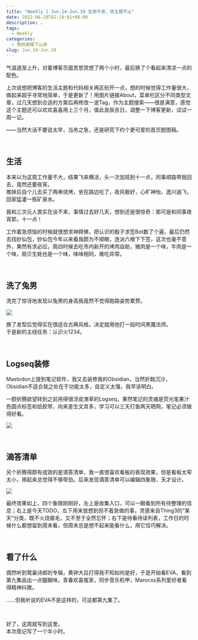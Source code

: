 ```yaml
---
title: "Weekly | Jun.14-Jun.19 生命不息，改主题不止"
date: 2022-06-20T02:18:01+08:00
description: 。
tags:
  - Weekly
categories:
  - 竟挑蝴蝶下山来
slug: Jun.14-Jun.19
---
```


气温逐渐上升，对着博客页面苦思冥想了两个小时，最后换了个看起来清凉一点的配色。

上次说想把博客的生活主题和代码相关再区别开一点，想的时候觉得工作量很大，做起来超乎寻常地简单，于是更新了！用图片链接About，菜单栏区分不同类型文章，过几天想到合适的方案后再修改一波Tag，作为主题搜索——很是满意，感觉这个主题还可以欢欢喜喜用上三个月，值此良辰吉日，调整一下博客更新，试试一周一记。

——当然大话不要说太早，当务之急，还是研究下约个更可爱的首页题图稿。

<br>

## 生活

本来以为这周工作量不大，结果飞来横活，头一次加班到十一点，同事顺路带我回去，竟然还要夜宵。  
推掉后自个儿去买了两串烧烤，坐在路边吃了，夜风极好，心旷神怡，逸兴遄飞，回家猛灌一瓶矿泉水。

我和三次元人类实在谈不来，事情过去好几天，想到还是很惊奇：那可是和同事夜宵耶，十一点！

工作着急烦恼的时候就很想求神拜佛，把认识的骰子求签Bot数了个遍，最后仍然去找妙仙包，妙仙包今年以来看我颇为不顺眼，连派六根下下签，这次也毫不意外，果然有求必应，周四时候去吃市内新开的烤肉自助，猪肉是一个味，牛肉是一个味，扇贝生蚝也是一个味，味味相同，难吃非常。

<br>

## 洗了兔男

洗完了惊讶地发现以兔男的身高我竟然不觉得跑路姿势累赘。

![](https://res.cloudinary.com/mantyke/image/upload/v1655666006/%E5%85%94%E7%94%B7_b0rmwd.png)

换了发型后觉得实在很适合古典风格，决定就用他打一段时间黑魔法师。    
于是新的主线任务：认识火1234。

<br>

## Logseq装修

Mastodon上提到笔记软件，我又去装修我的Obsidian，当然折戟沉沙，Obsidian不适合我之处在于功能太多，自定义太强，我早该明白。

一腔折腾欲望转到之前用得很浮皮潦草的Logseq，果然笔记的灵魂是荧光笔果汁色圆点标签和纸胶带，向来差生文具多，学习可以三天打鱼两天晒网，笔记必须做得好看。

![](https://res.cloudinary.com/mantyke/image/upload/v1655666496/Logseq_subzdu.png)

<br>

## 滴答清单

另个折腾得颇有成效的是滴答清单，我一直很喜欢看板的表现效果，但是看板太窄太小，用起来总觉得不够带劲。后来发现滴答清单可以编辑四象限，天才设计。

![](https://res.cloudinary.com/mantyke/image/upload/v1655667327/%E6%BB%B4%E7%AD%94%E6%B8%85%E5%8D%95_mdnboy.png)

最终效果如上，四个象限刚刚好，左上是收集入口，可以一眼看到所有待整理的信息；右上是今天TODO，左下用来放想到但不着急做的事，灵感来自Thing3的“某天”分类，既不火烧眉毛，又不至于全然忘怀；右下是待看待读列表，工作日的时候什么都想留到周末看，但周末总是想不起来能看什么，用它恰巧解决。

<br>

## 看了什么

偶然听到鹭巢诗郎的专辑，黄钟大吕打得我不知如何是好，于是开始看EVA，看到第九集品出一点醍醐味，青春欢喜冤家，同步音乐机甲，Marocss系列爱好者看得精神抖擞。

……但我听说的EVA不是这样的，可这都第九集了。



<br>

好了，这周就写到这里。  
本次周记写了一个半小时。



<br>

<br>

<br>
